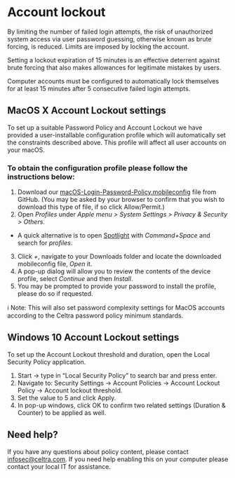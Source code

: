 # Account lockout

By limiting the number of failed login attempts, the risk of unauthorized system access via user password guessing, otherwise known as brute forcing, is reduced. Limits are imposed by locking the account. 

Setting a lockout expiration of 15 minutes is an effective deterrent against brute forcing that also makes allowances for legitimate mistakes by users.

Computer accounts must be configured to automatically lock themselves for at least 15 minutes after 5 consecutive failed login attempts.

## MacOS X Account Lockout settings

To set up a suitable Password Policy and Account Lockout we have provided a user-installable configuration profile which will automatically set the constraints described above. This profile will affect all user accounts on your macOS.

### To obtain the configuration profile please follow the instructions below:

1. Download our [macOS-Login-Password-Policy.mobileconfig](https://github.com/celtra/pub-infosec/raw/master/macOS-Login-Password-Policy.mobileconfig) file from GitHub.
(You may be asked by your browser to confirm that you wish to download this type of file, if so click Allow/Permit.)
2. Open *Profiles* under *Apple menu > System Settings > Privacy & Security > Others*.
  * A quick alternative is to open [Spotlight](https://support.apple.com/en-gb/guide/mac-help/mchlp1008/mac) with *Command+Space* and search for *profiles*.
3. Click *+*, navigate to your Downloads folder and locate the downloaded mobileconfig file, *Open* it.
4. A pop-up dialog will allow you to review the contents of the device profile, select *Continue* and then *Install*.
5. You may be prompted to provide your password to install the profile, please do so if requested.

ℹ️  Note: This will also set password complexity settings for MacOS accounts according to the Celtra password policy minimum standards.

## Windows 10 Account Lockout settings

To set up the Account Lockout threshold and duration, open the Local Security Policy application. 

1. Start → type in “Local Security Policy” to search bar and press enter.
2. Navigate to: Security Settings → Account Policies → Account Lockout Policy → Account lockout threshold.
3. Set the value to 5 and click Apply. 
4. In pop-up windows, click OK to confirm two related settings (Duration & Counter) to be applied as well.

## Need help?

If you have any questions about policy content, please contact infosec@celtra.com. If you need help enabling this on your computer please contact your local IT for assistance.

